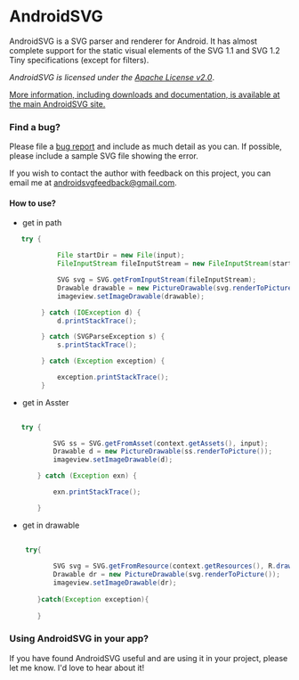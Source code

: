 # AndroidSVG

AndroidSVG is a SVG parser and renderer for Android.  It has almost complete support for the static
visual elements of the SVG 1.1 and SVG 1.2 Tiny specifications (except for filters).

*AndroidSVG is licensed under the [Apache License v2.0](http://www.apache.org/licenses/LICENSE-2.0)*.

[More information, including downloads and documentation, is available at the main AndroidSVG site.](http://bigbadaboom.github.io/androidsvg/)


### Find a bug?

Please file a [bug report](https://github.com/BigBadaboom/androidsvg/issues) and include as much detail as you can.
If possible, please include a sample SVG file showing the error.

If you wish to contact the author with feedback on this project, you can email me at
[androidsvgfeedback@gmail.com](mailto:androidsvgfeedback@gmail.com).


#### How to use?

- get in path 

```java
   try {

			File startDir = new File(input);
			FileInputStream fileInputStream = new FileInputStream(startDir);

			SVG svg = SVG.getFromInputStream(fileInputStream);
			Drawable drawable = new PictureDrawable(svg.renderToPicture());
			imageview.setImageDrawable(drawable);

		} catch (IOException d) {
			d.printStackTrace();

		} catch (SVGParseException s) {
			s.printStackTrace();

		} catch (Exception exception) {

			exception.printStackTrace();
		}

```

- get in Asster
 
 ```java 
    
    try {

			SVG ss = SVG.getFromAsset(context.getAssets(), input);
			Drawable d = new PictureDrawable(ss.renderToPicture());
			imageview.setImageDrawable(d);

		} catch (Exception exn) {

			exn.printStackTrace();

		}
 
 ```
- get in drawable
 
 
 ```java 
     
     try{
			
			SVG svg = SVG.getFromResource(context.getResources(), R.drawable.mysvg);
			Drawable dr = new PictureDrawable(svg.renderToPicture());
			imageview.setImageDrawable(dr);
			
		}catch(Exception exception){
			
		}
 ```

### Using AndroidSVG in your app?

If you have found AndroidSVG useful and are using it in your project, please let me know. I'd love to hear about it!
